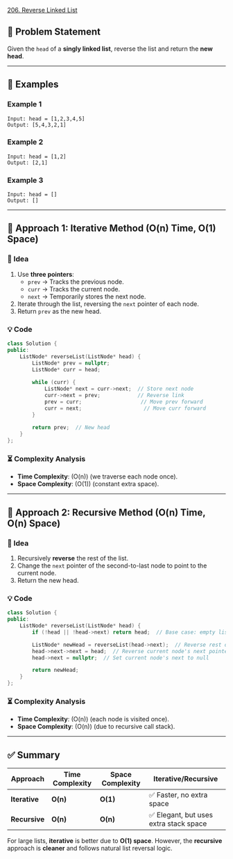 [206. Reverse Linked List](https://leetcode.com/problems/reverse-linked-list/description/?envType=study-plan-v2&envId=leetcode-75)


## **📌 Problem Statement**
Given the `head` of a **singly linked list**, reverse the list and return the **new head**.

---

## **🔹 Examples**
### **Example 1**
```
Input: head = [1,2,3,4,5]
Output: [5,4,3,2,1]
```

### **Example 2**
```
Input: head = [1,2]
Output: [2,1]
```

### **Example 3**
```
Input: head = []
Output: []
```

---

## **🚀 Approach 1: Iterative Method (O(n) Time, O(1) Space)**
### **🔑 Idea**
1. Use **three pointers**:
   - `prev` → Tracks the previous node.
   - `curr` → Tracks the current node.
   - `next` → Temporarily stores the next node.
2. Iterate through the list, reversing the `next` pointer of each node.
3. Return `prev` as the new head.

### **💡 Code**
```cpp
class Solution {
public:
    ListNode* reverseList(ListNode* head) {
        ListNode* prev = nullptr;
        ListNode* curr = head;
        
        while (curr) {
            ListNode* next = curr->next;  // Store next node
            curr->next = prev;            // Reverse link
            prev = curr;                   // Move prev forward
            curr = next;                    // Move curr forward
        }
        
        return prev;  // New head
    }
};
```

### **⏳ Complexity Analysis**
- **Time Complexity**: \(O(n)\) (we traverse each node once).
- **Space Complexity**: \(O(1)\) (constant extra space).

---

## **🚀 Approach 2: Recursive Method (O(n) Time, O(n) Space)**
### **🔑 Idea**
1. Recursively **reverse** the rest of the list.
2. Change the `next` pointer of the second-to-last node to point to the current node.
3. Return the new head.

### **💡 Code**
```cpp
class Solution {
public:
    ListNode* reverseList(ListNode* head) {
        if (!head || !head->next) return head;  // Base case: empty list or single node

        ListNode* newHead = reverseList(head->next);  // Reverse rest of the list
        head->next->next = head;  // Reverse current node's next pointer
        head->next = nullptr;  // Set current node's next to null

        return newHead;
    }
};
```

### **⏳ Complexity Analysis**
- **Time Complexity**: \(O(n)\) (each node is visited once).
- **Space Complexity**: \(O(n)\) (due to recursive call stack).

---

## **✅ Summary**
| Approach | Time Complexity | Space Complexity | Iterative/Recursive |
|----------|---------------|----------------|----------------|
| **Iterative** | **O(n)** | **O(1)** | ✅ Faster, no extra space |
| **Recursive** | **O(n)** | **O(n)** | ✅ Elegant, but uses extra stack space |

For large lists, **iterative** is better due to **O(1) space**. However, the **recursive** approach is **cleaner** and follows natural list reversal logic.
